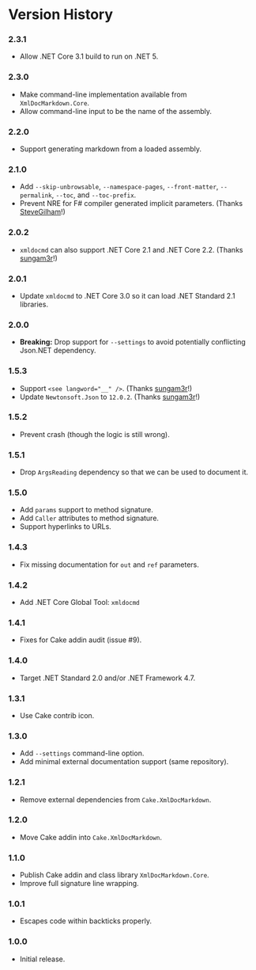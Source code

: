 # Version History

### 2.3.1

* Allow .NET Core 3.1 build to run on .NET 5.

### 2.3.0

* Make command-line implementation available from `XmlDocMarkdown.Core`.
* Allow command-line input to be the name of the assembly.

### 2.2.0

* Support generating markdown from a loaded assembly.

### 2.1.0

* Add `--skip-unbrowsable`, `--namespace-pages`, `--front-matter`, `--permalink`, `--toc`, and `--toc-prefix`.
* Prevent NRE for F# compiler generated implicit parameters. (Thanks [SteveGilham](https://github.com/SteveGilham)!)

### 2.0.2

* `xmldocmd` can also support .NET Core 2.1 and .NET Core 2.2. (Thanks [sungam3r](https://github.com/sungam3r)!)

### 2.0.1

* Update `xmldocmd` to .NET Core 3.0 so it can load .NET Standard 2.1 libraries.

### 2.0.0

* **Breaking:** Drop support for `--settings` to avoid potentially conflicting Json.NET dependency.

### 1.5.3

* Support `<see langword="__" />`. (Thanks [sungam3r](https://github.com/sungam3r)!)
* Update `Newtonsoft.Json` to `12.0.2`. (Thanks [sungam3r](https://github.com/sungam3r)!)

### 1.5.2

* Prevent crash (though the logic is still wrong).

### 1.5.1

* Drop `ArgsReading` dependency so that we can be used to document it.

### 1.5.0

* Add `params` support to method signature.
* Add `Caller` attributes to method signature.
* Support hyperlinks to URLs.

### 1.4.3

* Fix missing documentation for `out` and `ref` parameters.

### 1.4.2

* Add .NET Core Global Tool: `xmldocmd`

### 1.4.1

* Fixes for Cake addin audit (issue #9).

### 1.4.0

* Target .NET Standard 2.0 and/or .NET Framework 4.7.

### 1.3.1

* Use Cake contrib icon.

### 1.3.0

* Add `--settings` command-line option.
* Add minimal external documentation support (same repository).

### 1.2.1

* Remove external dependencies from `Cake.XmlDocMarkdown`.

### 1.2.0

* Move Cake addin into `Cake.XmlDocMarkdown`.

### 1.1.0

* Publish Cake addin and class library `XmlDocMarkdown.Core`.
* Improve full signature line wrapping.

### 1.0.1

* Escapes code within backticks properly.

### 1.0.0

* Initial release.
